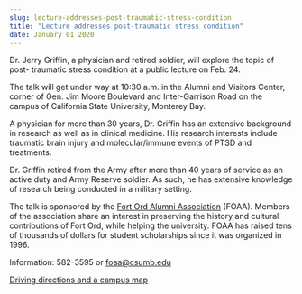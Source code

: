 ```yaml
---
slug: lecture-addresses-post-traumatic-stress-condition
title: "Lecture addresses post-traumatic stress condition"
date: January 01 2020
---
```


 
<p>
  Dr. Jerry Griffin, a physician and retired soldier, will explore the topic of
  post- traumatic stress condition at a public lecture on Feb. 24.
</p>
<p>
  The talk will get under way at 10:30 a.m. in the Alumni and Visitors Center,
  corner of Gen. Jim Moore Boulevard and Inter-Garrison Road on the campus of
  California State University, Monterey Bay.
</p>
<p>
  A physician for more than 30 years, Dr. Griffin has an extensive background in
  research as well as in clinical medicine. His research interests include
  traumatic brain injury and molecular/immune events of PTSD and treatments.
</p>
<p>
  Dr. Griffin retired from the Army after more than 40 years of service as an
  active duty and Army Reserve soldier. As such, he has extensive knowledge of
  research being conducted in a military setting.
</p>
<p>
  The talk is sponsored by the
  <a href="https://foaa.csumb.edu">Fort Ord Alumni Association</a> (FOAA).
  Members of the association share an interest in preserving the history and
  cultural contributions of Fort Ord, while helping the university. FOAA has
  raised tens of thousands of dollars for student scholarships since it was
  organized in 1996.
</p>
<p>
  Information: 582-3595 or
  <a
    href="&#109;&#97;&#105;&#108;&#116;&#x6f;&#x3a;&#x66;&#x6f;&#97;&#97;&#64;&#99;&#115;&#x75;&#x6d;&#x62;&#x2e;e&#100;&#117;"
    >foaa@csumb.edu</a
  >
</p>
<p><a href="https://csumb.edu/maps">Driving directions and a campus map</a></p>
 
